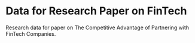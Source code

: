 # Data for Research Paper on FinTech
Research data for paper on The Competitive Advantage of Partnering with FinTech Companies.
